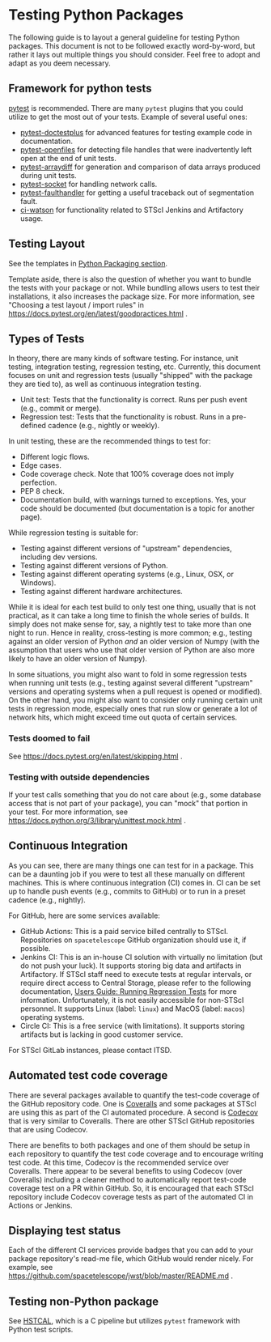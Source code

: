 # Testing Python Packages

The following guide is to layout a general guideline for testing Python
packages. This document is not to be followed exactly word-by-word, but rather
it lays out multiple things you should consider. Feel free to adopt and adapt
as you deem necessary.

## Framework for python tests

[pytest](https://docs.pytest.org/en/latest/) is recommended.
There are many ``pytest`` plugins that you could utilize to get the most
out of your tests. Example of several useful ones:

* [pytest-doctestplus](https://github.com/astropy/pytest-doctestplus) for
  advanced features for testing example code in documentation.
* [pytest-openfiles](https://github.com/astropy/pytest-openfiles) for
  detecting file handles that were inadvertently left open at the end of
  unit tests.
* [pytest-arraydiff](https://github.com/astrofrog/pytest-arraydiff) for
  generation and comparison of data arrays produced during unit tests.
* [pytest-socket](https://github.com/miketheman/pytest-socket) for handling
  network calls.
* [pytest-faulthandler](https://github.com/pytest-dev/pytest-faulthandler)
  for getting a useful traceback out of segmentation fault.
* [ci-watson](https://github.com/spacetelescope/ci_watson) for functionality
  related to STScI Jenkins and Artifactory usage.

## Testing Layout

See the templates in [Python Packaging section](https://github.com/spacetelescope/style-guides/blob/master/guides/python-package.md).

Template aside, there is also the question of whether you want to bundle the
tests with your package or not. While bundling allows users to test their
installations, it also increases the package size. For more information,
see "Choosing a test layout / import rules" in
https://docs.pytest.org/en/latest/goodpractices.html .

## Types of Tests

In theory, there are many kinds of software testing. For instance,
unit testing, integration testing, regression testing, etc. Currently, this
document focuses on unit and regression tests (usually "shipped" with the
package they are tied to), as well as continuous integration testing.

* Unit test: Tests that the functionality is correct. Runs per push event
  (e.g., commit or merge).
* Regression test: Tests that the functionality is robust. Runs in a
  pre-defined cadence (e.g., nightly or weekly).

In unit testing, these are the recommended things to test for:

* Different logic flows.
* Edge cases.
* Code coverage check. Note that 100% coverage does not imply perfection.
* PEP 8 check.
* Documentation build, with warnings turned to exceptions. Yes, your code
  should be documented (but documentation is a topic for another page).

While regression testing is suitable for:

* Testing against different versions of "upstream" dependencies, including
  dev versions.
* Testing against different versions of Python.
* Testing against different operating systems (e.g., Linux, OSX, or Windows).
* Testing against different hardware architectures.

While it is ideal for each test build to only test one thing, usually that is
not practical, as it can take a long time to finish the whole series of builds.
It simply does not make sense for, say, a nightly test to take more than one
night to run. Hence in reality, cross-testing is more common; e.g., testing
against an older version of Python *and* an older version of Numpy (with
the assumption that users who use that older version of Python are also
more likely to have an older version of Numpy).

In some situations, you might also want to fold in some regression tests
when running unit tests (e.g., testing against several different "upstream"
versions and operating systems when a pull request is opened or modified).
On the other hand, you might also want to consider only running certain
unit tests in regression mode, especially ones that run slow or generate
a lot of network hits, which might exceed time out quota of certain services.

### Tests doomed to fail

See https://docs.pytest.org/en/latest/skipping.html .

### Testing with outside dependencies

If your test calls something that you do not care about (e.g., some database
access that is not part of your package), you can "mock" that portion in your
test. For more information, see
https://docs.python.org/3/library/unittest.mock.html .

## Continuous Integration

As you can see, there are many things one can test for in a package. This can
be a daunting job if you were to test all these manually on different machines.
This is where continuous integration (CI) comes in. CI can be set up to handle
push events (e.g., commits to GitHub) or to run in a preset cadence
(e.g., nightly).

For GitHub, here are some services available:

* GitHub Actions: This is a paid service billed centrally to STScI.
  Repositories on ``spacetelescope`` GitHub organization should use it,
  if possible.
* Jenkins CI: This is an in-house CI solution with virtually no limitation
  (but do not push your luck). It supports storing big data and artifacts in
  Artifactory. If STScI staff need to execute tests at regular intervals, or
  require direct access to Central Storage, please refer to the following documentation,
  [Users Guide: Running Regression Tests](https://innerspace.stsci.edu/display/SSR/Users+Guide%3A+Running+Regression+Tests)
  for more information. Unfortunately, it is not easily accessible for non-STScI
  personnel. It supports Linux (label: `linux`) and MacOS (label: `macos`) operating systems.
* Circle CI: This is a free service (with limitations). It supports storing
  artifacts but is lacking in good customer service.

For STScI GitLab instances, please contact ITSD.

## Automated test code coverage

There are several packages available to quantify the test-code coverage of the
GitHub repository code.  One is [Coveralls](https://coveralls.io) and some
packages at STScI are using this as part of the CI automated procedure. A
second is [Codecov](https://codecov.io/) that is very similar to Coveralls.
There are other STScI GitHub repositories that are using Codecov.

There are benefits to both packages and one of them should be setup in each
repository to quantify the test code coverage and to encourage writing test
code. At this time, Codecov is the recommended service over Coveralls.
There appear to be several benefits to using Codecov (over Coveralls)
including a cleaner method to automatically report test-code coverage test on a
PR within GitHub. So, it is encouraged that each STScI repository include
Codecov coverage tests as part of the automated CI in Actions or Jenkins.


## Displaying test status

Each of the different CI services provide badges that you can add to your
package repository's read-me file, which GitHub would render nicely.
For example, see https://github.com/spacetelescope/jwst/blob/master/README.md .

## Testing non-Python package

See [HSTCAL](https://github.com/spacetelescope/hstcal), which is a C
pipeline but utilizes ``pytest`` framework with Python test scripts.
